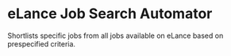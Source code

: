 eLance Job Search Automator
===========================

Shortlists specific jobs from all jobs available on eLance based on prespecified criteria. 
